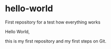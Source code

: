 # hello-world
First repository for a test how everything works


Hello World,

this is my first repository and my first steps on Git. 
